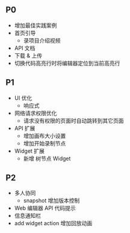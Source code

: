 ## P0
- 增加最佳实践案例
- 首页引导
  - 录项目介绍视频
- API 文档
- 下载 & 上传
- 切换代码高亮行时将编辑器定位到当前高亮行

## P1
- UI 优化
  - 响应式
- 网络请求权限优化
  - 请求没有权限的页面时自动跳转到其它页面
- API 扩展
  - 增加画布大小设置
  - 增加开始录制节点
- Widget 扩展
  - 新增 树节点 Widget 

## P2
- 多人协同
  - snapshot 增加版本控制
- Web 编辑器 API 代码提示
- 信息通知栏
- add widget action 增加回放动画